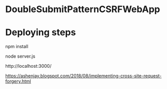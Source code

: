 # DoubleSubmitPatternCSRFWebApp

# Deploying steps

  npm install

  node server.js
  
  http://localhost:3000/
  
  https://ashenjay.blogspot.com/2018/08/implementing-cross-site-request-forgery.html
